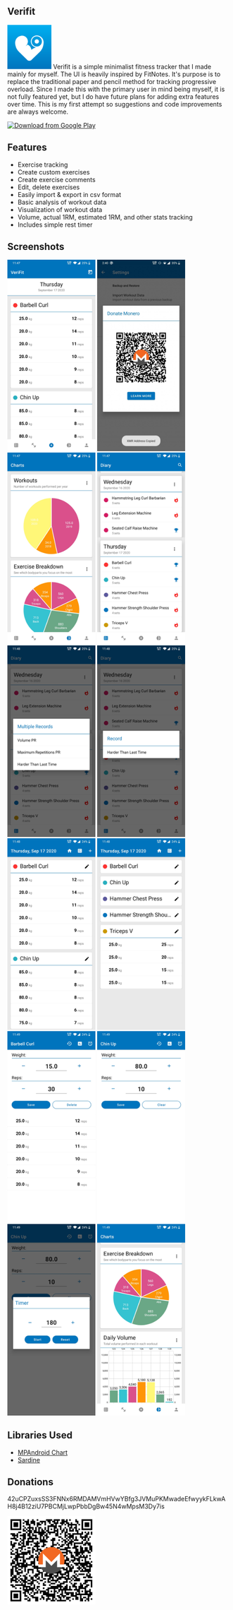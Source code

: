 ## Verifit
<img width="100" src="/metadata/logo/icon.svg">
Verifit is a simple minimalist fitness tracker that I made mainly for myself. The UI is heavily inspired by FitNotes. It's purpose is to replace the traditional paper and pencil method for tracking progressive overload. Since I made this with the primary user in mind being myself, it is not fully featured yet, but I do have future plans for adding extra features over time. This is my first attempt so suggestions and code improvements are always welcome.

[<img src="https://play.google.com/intl/en_us/badges/images/generic/en_badge_web_generic.png"
      alt="Download from Google Play"
      height="80">](https://play.google.com/store/apps/details?id=com.whatever.verifit)

## Features
* Exercise tracking
* Create custom exercises
* Create exercise comments
* Edit, delete exercises
* Easily import & export in csv format
* Basic analysis of workout data
* Visualization of workout data
* Volume, actual 1RM, estimated 1RM, and other stats tracking
* Includes simple rest timer

## Screenshots
<img width="200" src="/metadata/screenshots/Screenshot2.jpg"> <img width="200" src="/metadata/screenshots/Screenshot1.jpg"> <img width="200" src="/metadata/screenshots/Screenshot3.jpg"> <img width="200" src="/metadata/screenshots/Screenshot4.jpg">
<img width="200" src="/metadata/screenshots/Screenshot5.jpg"> <img width="200" src="/metadata/screenshots/Screenshot6.jpg"> <img width="200" src="/metadata/screenshots/Screenshot7.jpg"> <img width="200" src="/metadata/screenshots/Screenshot8.jpg">
<img width="200" src="/metadata/screenshots/Screenshot9.jpg"> <img width="200" src="/metadata/screenshots/Screenshot10.jpg"> <img width="200" src="/metadata/screenshots/Screenshot11.jpg"> <img width="200" src="/metadata/screenshots/Screenshot12.jpg">

## Libraries Used
* [MPAndroid Chart](https://github.com/PhilJay/MPAndroidChart)
* [Sardine](https://github.com/lookfirst/sardine)

## Donations
42uCPZuxsSS3FNNx6RMDAMVmHVwYBfg3JVMuPKMwadeEfwyykFLkwAH8j4B12ziU7PBCMjLwpPbbDgBw45N4wMpsM3Dy7is

 <img width="200" src="/verifit/src/main/res/drawable/xmr.png">


